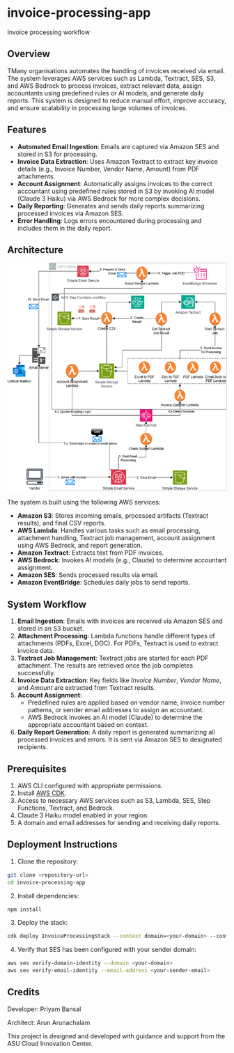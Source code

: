 # invoice-processing-app
Invoice processing workflow

## Overview

TMany organisations automates the handling of invoices received via email. The system leverages AWS services such as Lambda, Textract, SES, S3, and AWS Bedrock to process invoices, extract relevant data, assign accountants using predefined rules or AI models, and generate daily reports. This system is designed to reduce manual effort, improve accuracy, and ensure scalability in processing large volumes of invoices.

## Features

- **Automated Email Ingestion**: Emails are captured via Amazon SES and stored in S3 for processing.
- **Invoice Data Extraction**: Uses Amazon Textract to extract key invoice details (e.g., Invoice Number, Vendor Name, Amount) from PDF attachments.
- **Account Assignment**: Automatically assigns invoices to the correct accountant using predefined rules stored in S3 by invoking AI model (Claude 3 Haiku) via AWS Bedrock for more complex decisions.
- **Daily Reporting**: Generates and sends daily reports summarizing processed invoices via Amazon SES.
- **Error Handling**: Logs errors encountered during processing and includes them in the daily report.

## Architecture

![Architecture Diagram](docs/architecture.png)

The system is built using the following AWS services:
- **Amazon S3**: Stores incoming emails, processed artifacts (Textract results), and final CSV reports.
- **AWS Lambda**: Handles various tasks such as email processing, attachment handling, Textract job management, account assignment using AWS Bedrock, and report generation.
- **Amazon Textract**: Extracts text from PDF invoices.
- **AWS Bedrock**: Invokes AI models (e.g., Claude) to determine accountant assignment.
- **Amazon SES**: Sends processed results via email.
- **Amazon EventBridge**: Schedules daily jobs to send reports.

## System Workflow

1. **Email Ingestion**: Emails with invoices are received via Amazon SES and stored in an S3 bucket.
2. **Attachment Processing**: Lambda functions handle different types of attachments (PDFs, Excel, DOC). For PDFs, Textract is used to extract invoice data.
3. **Textract Job Management**: Textract jobs are started for each PDF attachment. The results are retrieved once the job completes successfully.
4. **Invoice Data Extraction**: Key fields like *Invoice Number*, *Vendor Name*, and *Amount* are extracted from Textract results.
5. **Account Assignment**:
   - Predefined rules are applied based on vendor name, invoice number patterns, or sender email addresses to assign an accountant.
   - AWS Bedrock invokes an AI model (Claude) to determine the appropriate accountant based on context.
6. **Daily Report Generation**: A daily report is generated summarizing all processed invoices and errors. It is sent via Amazon SES to designated recipients.

## Prerequisites

1. AWS CLI configured with appropriate permissions.
2. Install [AWS CDK](https://docs.aws.amazon.com/cdk/latest/guide/getting_started.html).
3. Access to necessary AWS services such as S3, Lambda, SES, Step Functions, Textract, and Bedrock.
4. Claude 3 Haiku model enabled in your region.
5. A domain and email addresses for sending and receiving daily reports.


## Deployment Instructions

1. Clone the repository:

```bash
git clone <repository-url>
cd invoice-processing-app
```

2. Install dependencies:
```bash
npm install
```

3. Deploy the stack:
```bash
cdk deploy InvoiceProcessingStack --context domain=<your-domain> --context senderEmail=<your-sender-email> --context recipientEmails=<comma-separated-recipient-emails>
```

4. Verify that SES has been configured with your sender domain:
```bash
aws ses verify-domain-identity --domain <your-domain>
aws ses verify-email-identity --email-address <your-sender-email>
```

## Credits

Developer: Priyam Bansal

Architect: Arun Arunachalam

This project is designed and developed with guidance and support from the ASU Cloud Innovation Center.
